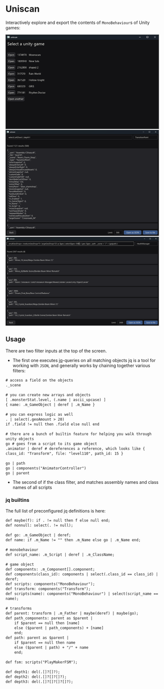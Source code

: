 # Uniscan

Interactively explore and export the contents of `MonoBehaviour`s of Unity games:

![game select window](./docs/select.png)
<br>
![simple query](./docs/query_simple.png)
<br>
![complex query](./docs/query_complex.png)

## Usage

There are two filter inputs at the top of the screen.
- The first one executes [jq](https://jqlang.org/manual)-queries on all matching objects
jq is a tool for working with `JSON`, and generally works by chaining together various filters:
```jq
# access a field on the objects
._scene 

# you can create new arrays and objects
[ .monsterStat.level, (.name | ascii_upcase) ]
{ name: .m_GameObject | deref | .m_Name }

# you can express logic as well
. | select(.geoAmount > 20)
if .field != null then .field else null end

# there are a bunch of builtin feature for helping you walk through unity objects
go # goes from a script to its game object
.animator | deref # dereferences a reference, which looks like { class_id: "Transform", file: "level110", path_id: 15 }

go | path
go | components("AnimatorController")
go | parent
```

- The second of if the class filter, and matches assembly names and class names of all scripts

### jq builtins

The full list of preconfigured jq definitions is here:

```jq
def maybe(f): if . != null then f else null end;
def nonnull: select(. != null);

def go: .m_GameObject | deref;
def name: if .m_Name != "" then .m_Name else go | .m_Name end;

# monobehaviour
def script_name: .m_Script | deref | .m_ClassName;

# game object
def components: .m_Component[].component;
def components(class_id): components | select(.class_id == class_id) | deref;
def scripts: components("MonoBehaviour");
def transform: components("Transform");
def scripts(name): components("MonoBehaviour") | select(script_name == name);

# transforms
def parent: transform | .m_Father | maybe(deref) | maybe(go);
def path_components: parent as $parent |
    if $parent == null then [name]
    else ($parent | path_components) + [name]
    end;
def path: parent as $parent |
    if $parent == null then name
    else ($parent | path) + "/" + name
    end;

def fsm: scripts("PlayMakerFSM");

def depth1: del(.[]?[]?);
def depth2: del(.[]?[]?[]?);
def depth3: del(.[]?[]?[]?[]?);
```